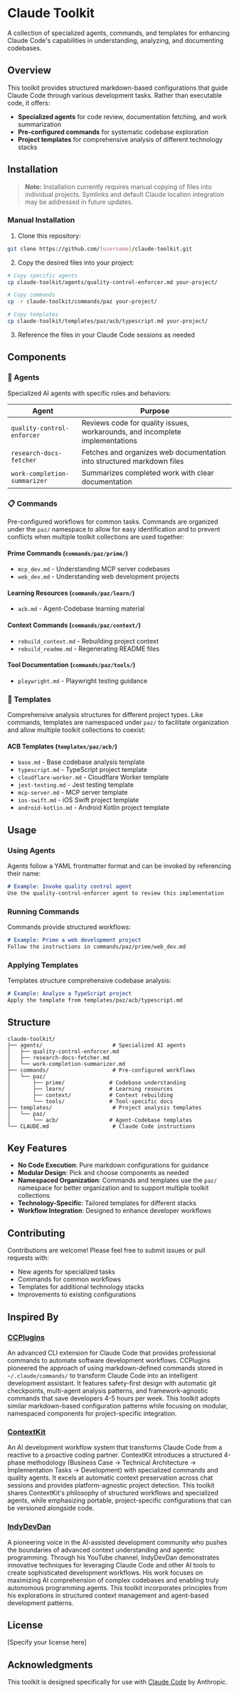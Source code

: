 # Claude Toolkit

A collection of specialized agents, commands, and templates for enhancing Claude Code's capabilities in understanding, analyzing, and documenting codebases.

## Overview

This toolkit provides structured markdown-based configurations that guide Claude Code through various development tasks. Rather than executable code, it offers:
- **Specialized agents** for code review, documentation fetching, and work summarization
- **Pre-configured commands** for systematic codebase exploration
- **Project templates** for comprehensive analysis of different technology stacks

## Installation

> **Note:** Installation currently requires manual copying of files into individual projects. Symlinks and default Claude location integration may be addressed in future updates.

### Manual Installation

1. Clone this repository:
```bash
git clone https://github.com/[username]/claude-toolkit.git
```

2. Copy the desired files into your project:
```bash
# Copy specific agents
cp claude-toolkit/agents/quality-control-enforcer.md your-project/

# Copy commands
cp -r claude-toolkit/commands/paz your-project/

# Copy templates
cp claude-toolkit/templates/paz/acb/typescript.md your-project/
```

3. Reference the files in your Claude Code sessions as needed

## Components

### 🤖 Agents

Specialized AI agents with specific roles and behaviors:

| Agent | Purpose |
|-------|---------|
| `quality-control-enforcer` | Reviews code for quality issues, workarounds, and incomplete implementations |
| `research-docs-fetcher` | Fetches and organizes web documentation into structured markdown files |
| `work-completion-summarizer` | Summarizes completed work with clear documentation |

### 📋 Commands

Pre-configured workflows for common tasks. Commands are organized under the `paz/` namespace to allow for easy identification and to prevent conflicts when multiple toolkit collections are used together:

#### Prime Commands (`commands/paz/prime/`)
- `mcp_dev.md` - Understanding MCP server codebases
- `web_dev.md` - Understanding web development projects

#### Learning Resources (`commands/paz/learn/`)
- `acb.md` - Agent-Codebase learning material

#### Context Commands (`commands/paz/context/`)
- `rebuild_context.md` - Rebuilding project context
- `rebuild_readme.md` - Regenerating README files

#### Tool Documentation (`commands/paz/tools/`)
- `playwright.md` - Playwright testing guidance

### 📄 Templates

Comprehensive analysis structures for different project types. Like commands, templates are namespaced under `paz/` to facilitate organization and allow multiple toolkit collections to coexist:

#### ACB Templates (`templates/paz/acb/`)
- `base.md` - Base codebase analysis template
- `typescript.md` - TypeScript project template
- `cloudflare-worker.md` - Cloudflare Worker template
- `jest-testing.md` - Jest testing template
- `mcp-server.md` - MCP server template
- `ios-swift.md` - iOS Swift project template
- `android-kotlin.md` - Android Kotlin project template

## Usage

### Using Agents

Agents follow a YAML frontmatter format and can be invoked by referencing their name:

```markdown
# Example: Invoke quality control agent
Use the quality-control-enforcer agent to review this implementation
```

### Running Commands

Commands provide structured workflows:

```markdown
# Example: Prime a web development project
Follow the instructions in commands/paz/prime/web_dev.md
```

### Applying Templates

Templates structure comprehensive codebase analysis:

```markdown
# Example: Analyze a TypeScript project
Apply the template from templates/paz/acb/typescript.md
```

## Structure

```
claude-toolkit/
├── agents/                      # Specialized AI agents
│   ├── quality-control-enforcer.md
│   ├── research-docs-fetcher.md
│   └── work-completion-summarizer.md
├── commands/                    # Pre-configured workflows
│   └── paz/
│       ├── prime/              # Codebase understanding
│       ├── learn/              # Learning resources
│       ├── context/            # Context rebuilding
│       └── tools/              # Tool-specific docs
├── templates/                   # Project analysis templates
│   └── paz/
│       └── acb/                # Agent-Codebase templates
└── CLAUDE.md                    # Claude Code instructions

```

## Key Features

- **No Code Execution**: Pure markdown configurations for guidance
- **Modular Design**: Pick and choose components as needed
- **Namespaced Organization**: Commands and templates use the `paz/` namespace for better organization and to support multiple toolkit collections
- **Technology-Specific**: Tailored templates for different stacks
- **Workflow Integration**: Designed to enhance developer workflows

## Contributing

Contributions are welcome! Please feel free to submit issues or pull requests with:
- New agents for specialized tasks
- Commands for common workflows
- Templates for additional technology stacks
- Improvements to existing configurations

## Inspired By

### [CCPlugins](https://github.com/brennercruvinel/CCPlugins)
An advanced CLI extension for Claude Code that provides professional commands to automate software development workflows. CCPlugins pioneered the approach of using markdown-defined commands stored in `~/.claude/commands/` to transform Claude Code into an intelligent development assistant. It features safety-first design with automatic git checkpoints, multi-agent analysis patterns, and framework-agnostic commands that save developers 4-5 hours per week. This toolkit adopts similar markdown-based configuration patterns while focusing on modular, namespaced components for project-specific integration.

### [ContextKit](https://github.com/FlineDev/ContextKit)
An AI development workflow system that transforms Claude Code from a reactive to a proactive coding partner. ContextKit introduces a structured 4-phase methodology (Business Case → Technical Architecture → Implementation Tasks → Development) with specialized commands and quality agents. It excels at automatic context preservation across chat sessions and provides platform-agnostic project detection. This toolkit shares ContextKit's philosophy of structured workflows and specialized agents, while emphasizing portable, project-specific configurations that can be versioned alongside code.

### [IndyDevDan](https://www.youtube.com/@indydevdan)
A pioneering voice in the AI-assisted development community who pushes the boundaries of advanced context understanding and agentic programming. Through his YouTube channel, IndyDevDan demonstrates innovative techniques for leveraging Claude Code and other AI tools to create sophisticated development workflows. His work focuses on maximizing AI comprehension of complex codebases and enabling truly autonomous programming agents. This toolkit incorporates principles from his explorations in structured context management and agent-based development patterns.

## License

[Specify your license here]

## Acknowledgments

This toolkit is designed specifically for use with [Claude Code](https://claude.ai/code) by Anthropic.